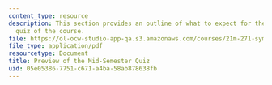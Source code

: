 ```yaml
---
content_type: resource
description: This section provides an outline of what to expect for the mid-semester
  quiz of the course.
file: https://ol-ocw-studio-app-qa.s3.amazonaws.com/courses/21m-271-symphony-and-concerto-spring-2007/05e053867751c671a4ba58ab878638fb_midterm_preview.pdf
file_type: application/pdf
resourcetype: Document
title: Preview of the Mid-Semester Quiz
uid: 05e05386-7751-c671-a4ba-58ab878638fb
---
```

